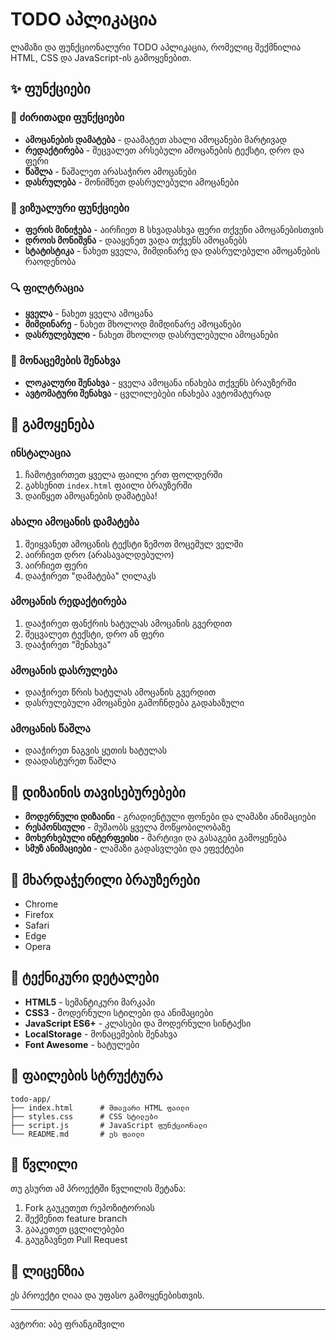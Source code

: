 # TODO აპლიკაცია

ლამაზი და ფუნქციონალური TODO აპლიკაცია, რომელიც შექმნილია HTML, CSS და JavaScript-ის გამოყენებით.

## ✨ ფუნქციები

### 📝 ძირითადი ფუნქციები
- **ამოცანების დამატება** - დაამატეთ ახალი ამოცანები მარტივად
- **რედაქტირება** - შეცვალეთ არსებული ამოცანების ტექსტი, დრო და ფერი
- **წაშლა** - წაშალეთ არასაჭირო ამოცანები
- **დასრულება** - მონიშნეთ დასრულებული ამოცანები

### 🎨 ვიზუალური ფუნქციები
- **ფერის მინიჭება** - აირჩიეთ 8 სხვადასხვა ფერი თქვენი ამოცანებისთვის
- **დროის მონიშვნა** - დააყენეთ ვადა თქვენს ამოცანებს
- **სტატისტიკა** - ნახეთ ყველა, მიმდინარე და დასრულებული ამოცანების რაოდენობა

### 🔍 ფილტრაცია
- **ყველა** - ნახეთ ყველა ამოცანა
- **მიმდინარე** - ნახეთ მხოლოდ მიმდინარე ამოცანები
- **დასრულებული** - ნახეთ მხოლოდ დასრულებული ამოცანები

### 💾 მონაცემების შენახვა
- **ლოკალური შენახვა** - ყველა ამოცანა ინახება თქვენს ბრაუზერში
- **ავტომატური შენახვა** - ცვლილებები ინახება ავტომატურად

## 🚀 გამოყენება

### ინსტალაცია
1. ჩამოტვირთეთ ყველა ფაილი ერთ ფოლდერში
2. გახსენით `index.html` ფაილი ბრაუზერში
3. დაიწყეთ ამოცანების დამატება!

### ახალი ამოცანის დამატება
1. შეიყვანეთ ამოცანის ტექსტი ზემოთ მოცემულ ველში
2. აირჩიეთ დრო (არასავალდებულო)
3. აირჩიეთ ფერი
4. დააჭირეთ "დამატება" ღილაკს

### ამოცანის რედაქტირება
1. დააჭირეთ ფანქრის ხატულას ამოცანის გვერდით
2. შეცვალეთ ტექსტი, დრო ან ფერი
3. დააჭირეთ "შენახვა"

### ამოცანის დასრულება
- დააჭირეთ წრის ხატულას ამოცანის გვერდით
- დასრულებული ამოცანები გამოჩნდება გადახაზული

### ამოცანის წაშლა
- დააჭირეთ ნაგვის ყუთის ხატულას
- დაადასტურეთ წაშლა

## 🎨 დიზაინის თავისებურებები

- **მოდერნული დიზაინი** - გრადიენტული ფონები და ლამაზი ანიმაციები
- **რესპონსიული** - მუშაობს ყველა მოწყობილობაზე
- **მოხერხებული ინტერფეისი** - მარტივი და გასაგები გამოყენება
- **სმუზ ანიმაციები** - ლამაზი გადასვლები და ეფექტები

## 📱 მხარდაჭერილი ბრაუზერები

- Chrome
- Firefox
- Safari
- Edge
- Opera

## 🔧 ტექნიკური დეტალები

- **HTML5** - სემანტიკური მარკაპი
- **CSS3** - მოდერნული სტილები და ანიმაციები
- **JavaScript ES6+** - კლასები და მოდერნული სინტაქსი
- **LocalStorage** - მონაცემების შენახვა
- **Font Awesome** - ხატულები

## 📄 ფაილების სტრუქტურა

```
todo-app/
├── index.html      # მთავარი HTML ფაილი
├── styles.css      # CSS სტილები
├── script.js       # JavaScript ფუნქციონალი
└── README.md       # ეს ფაილი
```

## 🤝 წვლილი

თუ გსურთ ამ პროექტში წვლილის შეტანა:
1. Fork გაუკეთეთ რეპოზიტორიას
2. შექმენით feature branch
3. გააკეთეთ ცვლილებები
4. გაუგზავნეთ Pull Request

## 📄 ლიცენზია

ეს პროექტი ღიაა და უფასო გამოყენებისთვის.

---

ავტორი: აბე ფრანგიშვილი
